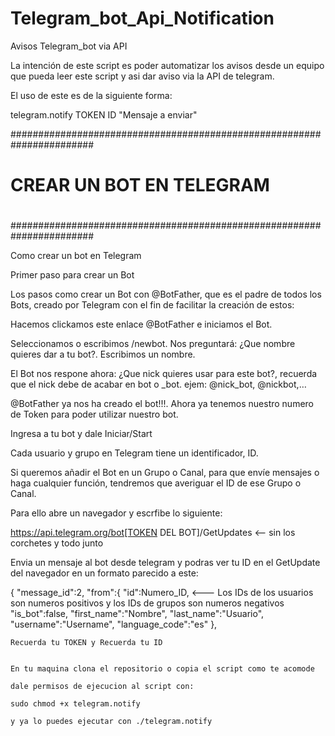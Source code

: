 # Telegram_bot_Api_Notification
Avisos Telegram_bot via API

La intención de este script es poder automatizar los avisos desde un equipo que pueda leer este script y asi dar aviso via la API de telegram.

El uso de este es de la siguiente forma:

telegram.notify TOKEN ID "Mensaje a enviar"

#######################################################################
#
#             CREAR UN BOT EN TELEGRAM
#
#######################################################################

Como crear un bot en Telegram


Primer paso para crear un Bot

Los pasos como crear un Bot con @BotFather, que es el padre de todos los Bots, creado por Telegram con el fin de facilitar la creación de estos:

Hacemos clickamos este enlace @BotFather e iniciamos el Bot.

Seleccionamos o escribimos /newbot. Nos preguntará: 
¿Que nombre quieres dar a tu bot?. Escribimos un nombre.

El Bot nos respone ahora: 
¿Que nick quieres usar para este bot?, 
recuerda que el nick debe de acabar en bot o _bot. ejem: @nick_bot, @nickbot,…


@BotFather ya nos ha creado el bot!!!. 
Ahora ya tenemos nuestro numero de Token para poder utilizar nuestro bot.



Ingresa a tu bot y dale Iniciar/Start

Cada usuario y grupo en Telegram tiene un identificador, ID.

Si queremos añadir el Bot en un Grupo o Canal, para que envíe mensajes o haga cualquier función, tendremos que averiguar el ID de ese Grupo o Canal. 

Para ello abre un navegador y escrfibe lo siguiente:

https://api.telegram.org/bot[TOKEN DEL BOT]/GetUpdates   <-- sin los corchetes y todo junto

Envia un mensaje al bot desde telegram y podras ver tu ID en el GetUpdate del navegador en un formato parecido a este:

{
  "message_id":2,
  "from":{
    "id":Numero_ID,     <--- Los IDs de los usuarios son numeros positivos y los IDs de grupos son numeros negativos
    "is_bot":false,
    "first_name":"Nombre",
    "last_name":"Usuario",
    "username":"Username",
    "language_code":"es"
    },
    
    
    Recuerda tu TOKEN y Recuerda tu ID
    
    
    En tu maquina clona el repositorio o copia el script como te acomode
    
    dale permisos de ejecucion al script con:
    
    sudo chmod +x telegram.notify
    
    y ya lo puedes ejecutar con ./telegram.notify
